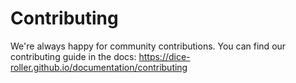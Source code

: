 # Contributing

We're always happy for community contributions. You can find our contributing guide in the docs: https://dice-roller.github.io/documentation/contributing
